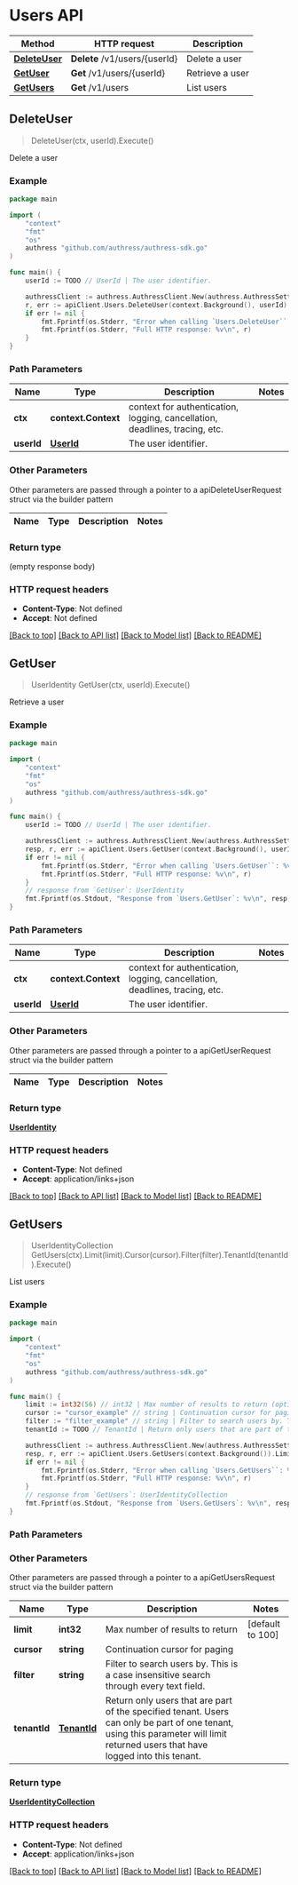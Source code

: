 # Users API

Method | HTTP request | Description
------------- | ------------- | -------------
[**DeleteUser**](#DeleteUser) | **Delete** /v1/users/{userId} | Delete a user
[**GetUser**](#GetUser) | **Get** /v1/users/{userId} | Retrieve a user
[**GetUsers**](#GetUsers) | **Get** /v1/users | List users



## DeleteUser

> DeleteUser(ctx, userId).Execute()

Delete a user



### Example

```go
package main

import (
	"context"
	"fmt"
	"os"
	authress "github.com/authress/authress-sdk.go"
)

func main() {
	userId := TODO // UserId | The user identifier.

	authressClient := authress.AuthressClient.New(authress.AuthressSettings {})
	r, err := apiClient.Users.DeleteUser(context.Background(), userId).Execute()
	if err != nil {
		fmt.Fprintf(os.Stderr, "Error when calling `Users.DeleteUser``: %v\n", err)
		fmt.Fprintf(os.Stderr, "Full HTTP response: %v\n", r)
	}
}
```

### Path Parameters


Name | Type | Description  | Notes
------------- | ------------- | ------------- | -------------
**ctx** | **context.Context** | context for authentication, logging, cancellation, deadlines, tracing, etc.
**userId** | [**UserId**](.md) | The user identifier. | 

### Other Parameters

Other parameters are passed through a pointer to a apiDeleteUserRequest struct via the builder pattern


Name | Type | Description  | Notes
------------- | ------------- | ------------- | -------------


### Return type

 (empty response body)

### HTTP request headers

- **Content-Type**: Not defined
- **Accept**: Not defined

[[Back to top]](#) [[Back to API list]](./README.md#documentation-for-api-endpoints)
[[Back to Model list]](./README.md#documentation-for-models)
[[Back to README]](./README.md)


## GetUser

> UserIdentity GetUser(ctx, userId).Execute()

Retrieve a user



### Example

```go
package main

import (
	"context"
	"fmt"
	"os"
	authress "github.com/authress/authress-sdk.go"
)

func main() {
	userId := TODO // UserId | The user identifier.

	authressClient := authress.AuthressClient.New(authress.AuthressSettings {})
	resp, r, err := apiClient.Users.GetUser(context.Background(), userId).Execute()
	if err != nil {
		fmt.Fprintf(os.Stderr, "Error when calling `Users.GetUser``: %v\n", err)
		fmt.Fprintf(os.Stderr, "Full HTTP response: %v\n", r)
	}
	// response from `GetUser`: UserIdentity
	fmt.Fprintf(os.Stdout, "Response from `Users.GetUser`: %v\n", resp)
}
```

### Path Parameters


Name | Type | Description  | Notes
------------- | ------------- | ------------- | -------------
**ctx** | **context.Context** | context for authentication, logging, cancellation, deadlines, tracing, etc.
**userId** | [**UserId**](.md) | The user identifier. | 

### Other Parameters

Other parameters are passed through a pointer to a apiGetUserRequest struct via the builder pattern


Name | Type | Description  | Notes
------------- | ------------- | ------------- | -------------


### Return type

[**UserIdentity**](UserIdentity.md)

### HTTP request headers

- **Content-Type**: Not defined
- **Accept**: application/links+json

[[Back to top]](#) [[Back to API list]](./README.md#documentation-for-api-endpoints)
[[Back to Model list]](./README.md#documentation-for-models)
[[Back to README]](./README.md)


## GetUsers

> UserIdentityCollection GetUsers(ctx).Limit(limit).Cursor(cursor).Filter(filter).TenantId(tenantId).Execute()

List users



### Example

```go
package main

import (
	"context"
	"fmt"
	"os"
	authress "github.com/authress/authress-sdk.go"
)

func main() {
	limit := int32(56) // int32 | Max number of results to return (optional) (default to 100)
	cursor := "cursor_example" // string | Continuation cursor for paging (optional)
	filter := "filter_example" // string | Filter to search users by. This is a case insensitive search through every text field. (optional)
	tenantId := TODO // TenantId | Return only users that are part of the specified tenant. Users can only be part of one tenant, using this parameter will limit returned users that have logged into this tenant. (optional)

	authressClient := authress.AuthressClient.New(authress.AuthressSettings {})
	resp, r, err := apiClient.Users.GetUsers(context.Background()).Limit(limit).Cursor(cursor).Filter(filter).TenantId(tenantId).Execute()
	if err != nil {
		fmt.Fprintf(os.Stderr, "Error when calling `Users.GetUsers``: %v\n", err)
		fmt.Fprintf(os.Stderr, "Full HTTP response: %v\n", r)
	}
	// response from `GetUsers`: UserIdentityCollection
	fmt.Fprintf(os.Stdout, "Response from `Users.GetUsers`: %v\n", resp)
}
```

### Path Parameters



### Other Parameters

Other parameters are passed through a pointer to a apiGetUsersRequest struct via the builder pattern


Name | Type | Description  | Notes
------------- | ------------- | ------------- | -------------
 **limit** | **int32** | Max number of results to return | [default to 100]
 **cursor** | **string** | Continuation cursor for paging | 
 **filter** | **string** | Filter to search users by. This is a case insensitive search through every text field. | 
 **tenantId** | [**TenantId**](TenantId.md) | Return only users that are part of the specified tenant. Users can only be part of one tenant, using this parameter will limit returned users that have logged into this tenant. | 

### Return type

[**UserIdentityCollection**](UserIdentityCollection.md)

### HTTP request headers

- **Content-Type**: Not defined
- **Accept**: application/links+json

[[Back to top]](#) [[Back to API list]](./README.md#documentation-for-api-endpoints)
[[Back to Model list]](./README.md#documentation-for-models)
[[Back to README]](./README.md)

